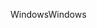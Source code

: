 <span data-ttu-id="75388-101">Windows</span><span class="sxs-lookup"><span data-stu-id="75388-101">Windows</span></span>